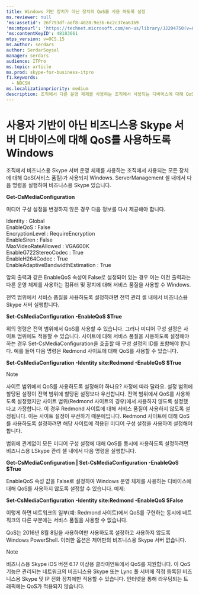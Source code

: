 ```yaml
---
title: Windows 기반 장치가 아닌 장치의 QoS를 사용 하도록 설정
ms.reviewer: null
'ms:assetid': 26f793df-aef8-4028-9e3b-6c2c37ea61b9
'ms:mtpsurl': 'https://technet.microsoft.com/en-us/library/JJ204750(v=OCS.15)'
'ms:contentKeyID': 48183661
mtps_version: v=OCS.15
ms.author: serdars
author: SerdarSoysal
manager: serdars
audience: ITPro
ms.topic: article
ms.prod: skype-for-business-itpro
f1.keywords:
  - NOCSH
ms.localizationpriority: medium
description: 조직에서 다른 운영 체제를 사용하는 조직에서 사용되는 디바이스에 대해 QoS를 사용하도록 설정하는 방법을 Windows.
---
```


# <a name="enabling-qos-in-skype-for-business-server-for-devices-that-are-not-based-on-windows"></a>사용자 기반이 아닌 비즈니스용 Skype 서버 디바이스에 대해 QoS를 사용하도록 Windows


조직에서 비즈니스용 Skype 서버 운영 체제를 사용하는 조직에서 사용되는 모든 장치에 대해 QoS(서비스 품질)가 사용되지 Windows. ServerManagement 셸 내에서 다음 명령을 실행하여 비즈니스용 Skype 있습니다.

**Get-CsMediaConfiguration**

미디어 구성 설정을 변경하지 않은 경우 다음 정보를 다시 제공해야 합니다.

Identity                          : Global<br/>
EnableQoS : False<br/>
EncryptionLevel : RequireEncryption<br/>
EnableSiren : False<br/>
MaxVideoRateAllowed : VGA600K<br/>
EnableG722StereoCodec : True<br/>
EnableH264Codec : True<br/>
EnableAdaptiveBandwidthEstimation : True<br/>

앞의 출력과 같은 EnableQoS 속성이 False로 설정되어 있는 경우 이는 이전 출력과는 다른 운영 체제를 사용하는 컴퓨터 및 장치에 대해 서비스 품질을 사용할 수 Windows.

전역 범위에서 서비스 품질을 사용하도록 설정하려면 전역 관리 셸 내에서 비즈니스용 Skype 서버 실행합니다.

**Set-CsMediaConfiguration -EnableQoS $True**

위의 명령은 전역 범위에서 QoS를 사용할 수 있습니다. 그러나 미디어 구성 설정은 사이트 범위에도 적용할 수 있습니다. 사이트에 대해 서비스 품질을 사용하도록 설정해야 하는 경우 Set-CsMediaConfiguration을 호출할 때 구성 설정의 ID를 포함해야 합니다. 예를 들어 다음 명령은 Redmond 사이트에 대해 QoS를 사용할 수 있습니다.

**Set-CsMediaConfiguration -Identity site:Redmond -EnableQoS $True**


> [!NOTE]
> 사이트 범위에서 QoS를 사용하도록 설정해야 하나요? 사정에 따라 달라요. 설정 범위에 할당된 설정이 전역 범위에 할당된 설정보다 우선합니다. 전역 범위에서 QoS를 사용하도록 설정했지만 사이트 범위(Redmond 사이트의 경우)에서 사용하지 않도록 설정했다고 가정합니다. 이 경우 Redmond 사이트에 대해 서비스 품질이 사용하지 않도록 설정됩니다. 이는 사이트 설정이 우선하기 때문에입니다. Redmond 사이트에 대해 QoS를 사용하도록 설정하려면 해당 사이트에 적용된 미디어 구성 설정을 사용하여 설정해야 합니다.


범위에 관계없이 모든 미디어 구성 설정에 대해 QoS를 동시에 사용하도록 설정하려면 비즈니스용 LSkype 관리 셸 내에서 다음 명령을 실행합니다.

**Get-CsMediaConfiguration | Set-CsMediaConfiguration -EnableQoS $True**

EnableQoS 속성 값을 False로 설정하여 Windows 운영 체제를 사용하는 디바이스에 대해 QoS를 사용하지 않도록 설정할 수 있습니다. 예제:

**Set-CsMediaConfiguration -Identity site:Redmond -EnableQoS $False**

이렇게 하면 네트워크의 일부(예: Redmond 사이트)에서 QoS를 구현하는 동시에 네트워크의 다른 부분에는 서비스 품질을 사용할 수 없습니다.

QoS는 2016년 8월 8일을 사용하여만 사용하도록 설정하고 사용하지 않도록 Windows PowerShell. 이러한 옵션은 제어판의 비즈니스용 Skype 서버 없습니다.

> [!NOTE]
> 비즈니스용 Skype iOS 버전 6.17 이상용 클라이언트에서 QoS를 지원합니다.  이 QoS 기능은 관리되는 네트워크의 비즈니스용 Skype 또는 Lync 풀 서버에 직접 등록된 비즈니스용 Skype 및 IP 전화 장치에만 적용할 수 있습니다. 인터넷을 통해 라우팅되는 트래픽에는 QoS가 적용되지 않습니다.
